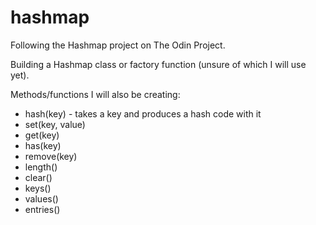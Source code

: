 # hashmap

Following the Hashmap project on The Odin Project.

Building a Hashmap class or factory function (unsure of which I will use yet).

Methods/functions I will also be creating:

- hash(key) - takes a key and produces a hash code with it
- set(key, value)
- get(key)
- has(key)
- remove(key)
- length()
- clear()
- keys()
- values()
- entries()
